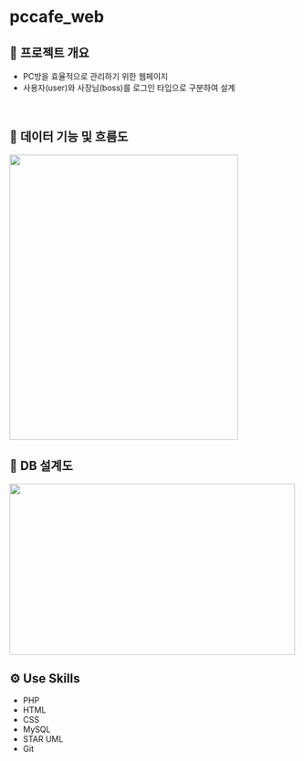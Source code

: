 # pccafe_web

## 📑 프로젝트 개요

 - PC방을 효율적으로 관리하기 위한 웹페이지
 - 사용자(user)와 사장님(boss)를 로그인 타입으로 구분하여 설계
<br />

## 🌱 데이터 기능 및 흐름도
<img src="https://user-images.githubusercontent.com/49806534/150839737-3488e1ea-c144-4c6c-9ee5-dc1b4bd7c991.png" width="400" height="500"/>

<br />

## 🌱 DB 설계도
<img src="https://user-images.githubusercontent.com/49806534/150840045-4084a4d7-e419-4152-ad12-57590c9993d6.png" width="500" height="300"/>

## ⚙ Use Skills
- PHP
- HTML
- CSS
- MySQL
- STAR UML
- Git
